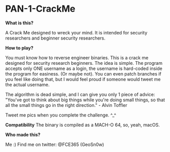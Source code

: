 # PAN-1-CrackMe
<b>What is this?</b>

A Crack Me designed to wreck your mind. It is intended for security researchers and beginner security researchers.

<b>How to play?</b>

You must know how to reverse engineer binaries. This is a crack me designed for security research beginners.
The idea is simple. The program accepts only ONE username as a login, the username is hard-coded inside the program for easiness. (Or maybe not). You can even patch branches if you feel like doing that, but I would feel proud if someone would tweet me the actual username.

The algorithm is dead simple, and I can give you only 1 piece of advice: "You've got to think about big things while you're doing small things, so that all the small things go in the right direction." - Alvin Toffler

Tweet me pics when you complete the challenge. ^_^

<b>Compatibility</b>
The binary is compiled as a MACH-O 64, so, yeah, macOS.

<b>Who made this?</b>

Me :)
Find me on twitter: @FCE365 (GeoSn0w)

